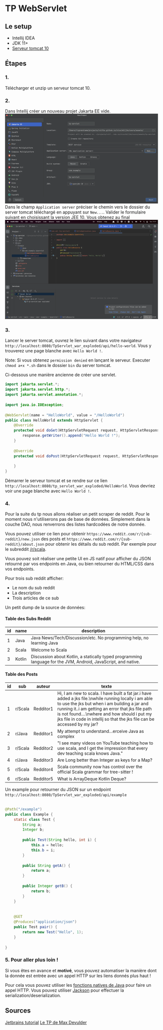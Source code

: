 # TP WebServlet

## Le setup

- Intellij IDEA
- JDK 11+
- [Serveur tomcat 10](https://tomcat.apache.org/download-10.cgi)

## Étapes

### 1.

Télécharger et unzip un serveur tomcat 10.

### 2.

Dans Intellij créer un nouveau projet Jakarta EE
vide. ![Création du projet JEE](../cours/images/tp_servlet_create_projet.png)
Dans le champ `Application server` préciser le chemin vers le dossier du server tomcat téléchargé en appuyant
sur `New...`. Valider le formulaire suivant en choisissant la version JEE 10. Vous obtenez au
final ![Projet vide](../cours/images/tp_servlet_empty_projet.png)

### 3.

Lancer le server tomcat, ouvrez le lien suivant dans votre
navigateur `http://localhost:8080/TpServlet_war_exploded/api/hello-world`.
Vous y trouverez une page blanche avec `Hello World !`.

Note: Si vous obtenez `permission denied` en lançant le serveur. Executer `chmod a+x *.sh` dans le dossier `bin` du
server tomcat.

Ci-dessous une manière ancienne de créer une servlet.

```java
import jakarta.servlet.*;
import jakarta.servlet.http.*;
import jakarta.servlet.annotation.*;

import java.io.IOException;

@WebServlet(name = "HelloWorld", value = "/HelloWorld")
public class HelloWorld extends HttpServlet {
    @Override
    protected void doGet(HttpServletRequest request, HttpServletResponse response) throws ServletException, IOException {
        response.getWriter().append("Hello World !");
    }

    @Override
    protected void doPost(HttpServletRequest request, HttpServletResponse response) throws ServletException, IOException {

    }
}
```

Démarrer le serveur tomcat et se rendre sur ce lien `http://localhost:8080/tp_servlet_war_exploded/HelloWorld`. Vous
devriez voir une page blanche avec `Hello World !`.

### 4.

Pour la suite du tp nous allons réaliser un petit scraper de reddit.
Pour le moment nous n'utiliserons pas de base de données. Simplement dans la couche DAO, nous renverrons des listes
hardcodées de notre donnée.

Vous pouvez utiliser ce lien pour obtenir `https://www.reddit.com/r/{sub-reddit}/new.json` des posts
et `https://www.reddit.com/r/{sub-reddit}/about.json` pour obtenir les détails du sub reddit.
Par exemple pour le subreddit [/r/scala](https://www.reddit.com/r/scala/new.json).

Vous pouvez soit réaliser une petite UI en JS natif pour afficher du JSON retourné par vos endpoints en Java, ou bien
retourner du HTML/CSS dans vos endpoints.

Pour trois sub reddit afficher:

- Le nom du sub reddit
- La description
- Trois articles de ce sub

Un petit dump de la source de données:

#### Table des Subs Reddit

| id  | name   | description                                                                                                    |
|-----|--------|----------------------------------------------------------------------------------------------------------------|
| 1   | Java   | Java News/Tech/Discussion/etc. No programming help, no learning Java                                           |
| 2   | Scala  | Welcome to Scala                                                                                               |
| 3   | Kotlin | Discussion about Kotlin, a statically typed programming language for the JVM, Android, JavaScript, and native. |

#### Table des Posts

| id  | sub     | auteur    | texte                                                                                                                                                                                                                                                                                                                                     |
|-----|---------|-----------|-------------------------------------------------------------------------------------------------------------------------------------------------------------------------------------------------------------------------------------------------------------------------------------------------------------------------------------------|
| 1   | r/Scala | Redditor1 | Hi, I am new to scala. I have built a fat jar.i have added a jks file.\nwhile running locally i am able to use the jks but when i am building a jar and running it..i am getting an error that jks file path is not found....\nwhere and how should i put my jks file in code in intellij so that the jks file can be accessed by my jar? |
| 2   | r/Java  | Redditor1 | My attempt to understand…erceive Java as complex                                                                                                                                                                                                                                                                                          | 
| 3   | r/Scala | Redditor2 | "I see many videos on YouTube teaching how to use scala, and I get the impression that every dev teaching scala knows Java."                                                                                                                                                                                                              |
| 4   | r/Java  | Redditor3 | Are Long better than Integer as keys for a Map?                                                                                                                                                                                                                                                                                           |
| 5   | r/Scala | Redditor4 | Scala community now has control over the official Scala grammar for tree-sitter !                                                                                                                                                                                                                                                         |
| 6   | r/Scala | Redditor5 | What is ArrayDeque  Kotlin Deque?                                                                                                                                                                                                                                                                                                         |

Un example pour retourner du JSON sur un endpoint `http://localhost:8080/TpServlet_war_exploded/api/example`

```java

@Path("/example")
public class Example {
    static class Test {
        String a;
        Integer b;

        public Test(String hello, int i) {
            this.a = hello;
            this.b = i;
        }

        public String getA() {
            return a;
        }

        public Integer getB() {
            return b;
        }
    }


    @GET
    @Produces("application/json")
    public Test pair() {
        return new Test("Hello", 1);
    }

}
```

### 5. Pour aller plus loin !

Si vous êtes en avance et **motivé**, vous pouvez automatiser la manière dont la donnée est entrée avec un appel HTTP
sur les liens donnés plus haut !

Pour cela vous pouvez utiliser les [fonctions natives de Java](https://www.baeldung.com/java-http-request) pour faire un
appel HTTP. Vous pouvez utiliser [Jackson](https://www.baeldung.com/jackson-object-mapper-tutorial) pour effectuer la
serialization/deserialization.

## Sources

[Jetbrains tutorial](https://www.jetbrains.com/idea/guide/tutorials/working-with-apache-tomcat/)
[Le TP de Max Devulder](https://gitlab.com/ulco-jee/javaquarium/-/wikis/sujet%20TP)
